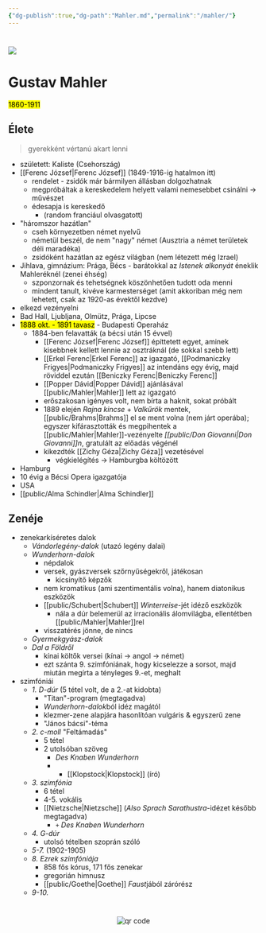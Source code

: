 ```yaml
---
{"dg-publish":true,"dg-path":"Mahler.md","permalink":"/mahler/"}
---
```


#
![](https://images.universal-music.de/img/assets/278/278414/992/720/gustav-mahler-c-dg.jpg)

# Gustav Mahler
<mark>1860-1911</mark>

## Élete
> gyerekként vértanú akart lenni

- született: Kaliste (Csehország)
- [[Ferenc József\|Ferenc József]] (1849-1916-ig hatalmon itt)
	- rendelet - zsidók már bármilyen állásban dolgozhatnak
	- megpróbáltak a kereskedelem helyett valami nemesebbet csinálni -> művészet
	- édesapja is kereskedő
		- (random franciául olvasgatott)
- "háromszor hazátlan"
	- cseh környezetben német nyelvű
	- németül beszél, de nem "nagy" német (Ausztria a német területek déli maradéka)
	- zsidóként hazátlan az egész világban (nem létezett még Izrael)
- Jihlava, gimnázium: Prága, Bécs - barátokkal az *Istenek alkonyát* éneklik Mahleréknél (zenei éhség)
	- szponzornak és tehetségnek köszönhetően tudott oda menni
	- mindent tanult, kivéve karmesterséget (amit akkoriban még nem lehetett, csak az 1920-as évektől kezdve)
- elkezd vezényelni
- Bad Hall, Ljubljana, Olmütz, Prága, Lipcse
- <mark>1888 okt. - 1891 tavasz</mark> - Budapesti Operaház
	- 1884-ben felavatták (a bécsi után 15 évvel)
		- [[Ferenc József\|Ferenc József]] építtetett egyet, aminek kisebbnek kellett lennie az osztráknál (de sokkal szebb lett)
		- [[Erkel Ferenc\|Erkel Ferenc]] az igazgató, [[Podmaniczky Frigyes\|Podmaniczky Frigyes]] az intendáns egy évig, majd röviddel ezután [[Beniczky Ferenc\|Beniczky Ferenc]]
		- [[Popper Dávid\|Popper Dávid]] ajánlásával [[public/Mahler\|Mahler]] lett az igazgató
		- erőszakosan igényes volt, nem bírta a haknit, sokat próbált
		- 1889 elején *Rajna kincse* + *Valkűrök* mentek, [[public/Brahms\|Brahms]] el se ment volna (nem járt operába); egyszer kifárasztották és megpihentek a [[public/Mahler\|Mahler]]-vezényelte *[[public/Don Giovanni\|Don Giovanni]]n*, gratulált az előadás végénél
		- kikezdték [[Zichy Géza\|Zichy Géza]] vezetésével
			- végkielégítés -> Hamburgba költözött
- Hamburg
- 10 évig a Bécsi Opera igazgatója
- USA
- [[public/Alma Schindler\|Alma Schindler]]

## Zenéje
- zenekarkíséretes dalok
	- *Vándorlegény-dalok* (utazó legény dalai)
	- *Wunderhorn-dalok*
		- népdalok
		- versek, gyászversek szőrnyűségekről, játékosan
			- kicsinyítő képzők
		- nem kromatikus (ami szentimentális volna), hanem diatonikus eszközök
		- [[public/Schubert\|Schubert]] *Winterreise*-jét idéző eszközök
			- nála a dúr belemerül az irracionális álomvilágba, ellentétben [[public/Mahler\|Mahler]]rel
		- visszatérés jönne, de nincs
	- *Gyermekgyász-dalok*
	- *Dal a Földről*
		- kínai költők versei (kínai -> angol -> német)
		- ezt szánta 9. szimfóniának, hogy kicselezze a sorsot, majd miután megírta a tényleges 9.-et, meghalt
- szimfóniái
	- *1. D-dúr* (5 tétel volt, de a 2.-at kidobta)
		- "Titan"-program (megtagadva)
		- *Wunderhorn-dalok*ból idéz magától
		- klezmer-zene alapjára hasonlítóan vulgáris & egyszerű zene
		- "János bácsi"-téma
	- *2. c-moll* "Feltámadás"
		- 5 tétel
		- 2 utolsóban szöveg
			- *Des Knaben Wunderhorn*
			- + [[Klopstock\|Klopstock]] (író)
	- *3. szimfónia*
		- 6 tétel
		- 4-5. vokális
		- [[Nietzsche\|Nietzsche]] (*Also Sprach Sarathustra*-idézet később megtagadva)
			- `+` *Des Knaben Wunderhorn*
	- *4. G-dúr*
		- utolsó tételben szoprán szóló
	- *5-7.* (1902-1905)
	- *8. Ezrek szimfóniája*
		- 858 fős kórus, 171 fős zenekar
		- gregorián himnusz
		- [[public/Goethe\|Goethe]] *Faust*jából zárórész
	- *9-10.*



#
<p style="text-align: center;"><img src="https://chart.googleapis.com/chart?cht=qr&chl=https://notes.andrasdenes.com/mahler&chs=180x180&choe=UTF-8&chld=L|2" alt="qr code"></p>

